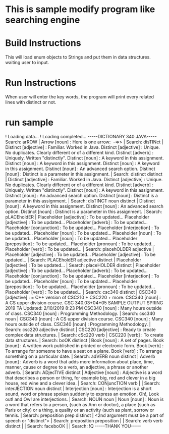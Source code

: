 # This is sample modify program like searching engine

# Build Instructions
This will load enum objects to Strings and put them in data structures. waiting user to input.

# Run Instructions
When user will enter the key words, the program will print every related lines with distinct or not.
# run sample
! Loading data...
! Loading completed...
-----DICTIONARY 340 JAVA-----
Search: arROW
|
Arrow [noun] : Here is one arrow: <IMG> -=>> </IMG>
|
Search: disTINct
|
Distinct [adjective] : Familiar. Worked in Java.
Distinct [adjective] : Unique. No duplicates. Clearly different or of a different kind.
Distinct [adverb] : Uniquely. Written "distinctly".
Distinct [noun] : A keyword in this assignment.
Distinct [noun] : A keyword in this assignment.
Distinct [noun] : A keyword in this assignment.
Distinct [noun] : An advanced search option.
Distinct [noun] : Distinct is a parameter in this assignment.
|
Search: distinct distinct
|
Distinct [adjective] : Familiar. Worked in Java.
Distinct [adjective] : Unique. No duplicates. Clearly different or of a different kind.
Distinct [adverb] : Uniquely. Written "distinctly".
Distinct [noun] : A keyword in this assignment.
Distinct [noun] : An advanced search option.
Distinct [noun] : Distinct is a parameter in this assignment.
|
Search: disTINCT noun distinct
|
Distinct [noun] : A keyword in this assignment.
Distinct [noun] : An advanced search option.
Distinct [noun] : Distinct is a parameter in this assignment.
|
Search: pLACEholdER
|
Placeholder [adjective] : To be updated...
Placeholder [adjective] : To be updated...
Placeholder [adverb] : To be updated...
Placeholder [conjunction] : To be updated...
Placeholder [interjection] : To be updated...
Placeholder [noun] : To be updated...
Placeholder [noun] : To be updated...
Placeholder [noun] : To be updated...
Placeholder [preposition] : To be updated...
Placeholder [pronoun] : To be updated...
Placeholder [verb] : To be updated...
|
Search: placehOLDER adjective
|
Placeholder [adjective] : To be updated...
Placeholder [adjective] : To be updated...
|
Search: PLACEholdER adjective distinct
|
Placeholder [adjective] : To be updated...
|
Search: placeHOLDER distinct
|
Placeholder [adjective] : To be updated...
Placeholder [adverb] : To be updated...
Placeholder [conjunction] : To be updated...
Placeholder [interjection] : To be updated...
Placeholder [noun] : To be updated...
Placeholder [preposition] : To be updated...
Placeholder [pronoun] : To be updated...
Placeholder [verb] : To be updated...
|
Search: csc340 distinct
|
CSC340 [adjective] : = C++ version of CSC210 + CSC220 + more.
CSC340 [noun] : A CS upper division course.
CSC 340.03+04+05 SAMPLE OUTPUT SPRING 2019 TA
Updated: 2/10/2019 8:23 PM
CSC340 [noun] : Many hours outside of class.
CSC340 [noun] : Programming Methodology.
|
Search: csc340 noun
|
CSC340 [noun] : A CS upper division course.
CSC340 [noun] : Many hours outside of class.
CSC340 [noun] : Programming Methodology.
|
Search: csc220 adjective distinct
|
CSC220 [adjective] : Ready to create complex data structures.
|
Search: cSc220 verb
|
CSC220 [verb] : To create data structures.
|
Search: boOK distinct
|
Book [noun] : A set of pages.
Book [noun] : A written work published in printed or electronic form.
Book [verb] : To arrange for someone to have a seat on a plane.
Book [verb] : To arrange something on a particular date.
|
Search: adVERB noun distinct
|
Adverb [noun] : Adverb is a word that adds more information about place, time, manner, cause or
degree to a verb, an adjective, a phrase or another adverb.
|
Search: ADjecTIVE distinct
|
Adjective [noun] : Adjective is a word that describes a person or thing, for example big, red and
clever in a big house, red wine and a clever idea.
|
Search: CONjuncTION verb
|
<Not found>
|
Search: interJECTION noun distinct
|
Interjection [noun] : Interjection is a short sound, word or phrase spoken suddenly to express an
emotion. Oh!, Look out! and Ow! are interjections.
|
Search: NOUN noun
|
Noun [noun] : Noun is a word that refers to a person, (such as Ann or doctor), a place (such as Paris
or city) or a thing, a quality or an activity (such as plant, sorrow or tennis.
|
Search: preposition prep distinct
|
<2nd argument must be a part of speech or "distinct">
|
Search: preposition preposition
|
<Not found>
|
Search: verb verb distinct
|
<Not found>
|
Search: faceboOK
|
<Not found>
|
Search: !Q
-----THANK YOU-----
